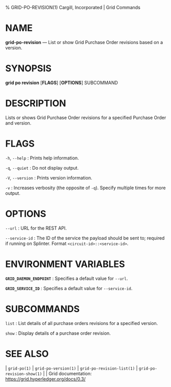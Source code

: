 % GRID-PO-REVISION(1) Cargill, Incorporated | Grid Commands
<!--
  Copyright 2021 Cargill Incorporated
  Licensed under Creative Commons Attribution 4.0 International License
  https://creativecommons.org/licenses/by/4.0/
-->

NAME
====

**grid-po-revision** — List or show Grid Purchase Order revisions based on a version.

SYNOPSIS
========

**grid po revision** \[**FLAGS**\] \[**OPTIONS**\] SUBCOMMAND

DESCRIPTION
===========

Lists or shows Grid Purchase Order revisions for a specified Purchase Order
and version.

FLAGS
=====

`-h`, `--help`
: Prints help information.

`-q`, `--quiet`
: Do not display output.

`-V`, `--version`
: Prints version information.

`-v`
: Increases verbosity (the opposite of `-q`). Specify multiple times for more
  output.

OPTIONS
=======

`--url`
: URL for the REST API.

`--service-id`
: The ID of the service the payload should be sent to; required if running on
  Splinter. Format `<circuit-id>::<service-id>`.

ENVIRONMENT VARIABLES
=====================

**`GRID_DAEMON_ENDPOINT`**
: Specifies a default value for `--url`.

**`GRID_SERVICE_ID`**
: Specifies a default value for `--service-id`.

SUBCOMMANDS
===========

`list`
: List details of all purchase orders revisions for a specified version.

`show`
: Display details of a purchase order revision.

SEE ALSO
========
| `grid-po(1)`
| `grid-po-version(1)`
| `grid-po-revision-list(1)`
| `grid-po-revision-show(1)`
|
| Grid documentation: https://grid.hyperledger.org/docs/0.3/
